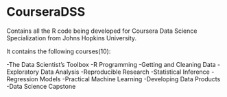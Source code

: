 # CourseraDSS

Contains all the R code being developed for Coursera Data Science Specialization from Johns Hopkins University. 

It contains the following courses(10):

-The Data Scientist’s Toolbox
-R Programming
-Getting and Cleaning Data
-Exploratory Data Analysis
-Reproducible Research
-Statistical Inference
-Regression Models
-Practical Machine Learning
-Developing Data Products
-Data Science Capstone
